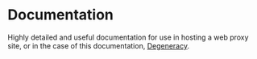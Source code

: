 # Documentation
Highly detailed and useful documentation for use in hosting a web proxy site, or in the case of this documentation, [Degeneracy](https://github.com/Degen-dev/Degeneracy).
